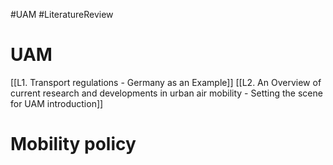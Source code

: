 #UAM #LiteratureReview 

# UAM
[[L1. Transport regulations - Germany as an Example]]
[[L2. An Overview of current research and developments in urban air mobility - Setting the scene for UAM introduction]]

# Mobility policy
